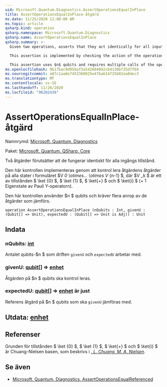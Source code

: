 ```yaml
---
uid: Microsoft.Quantum.Diagnostics.AssertOperationsEqualInPlace
title: AssertOperationsEqualInPlace-åtgärd
ms.date: 11/25/2020 12:00:00 AM
ms.topic: article
qsharp.kind: operation
qsharp.namespace: Microsoft.Quantum.Diagnostics
qsharp.name: AssertOperationsEqualInPlace
qsharp.summary: >-
  Given two operations, asserts that they act identically for all input states.

  This assertion is implemented by checking the action of the operations on all states of the form $V_0 \otimes ... \otimes V_{n-1}$, where $V_k$ is one of the states $\ket{0}$, $\ket{1}$, $\ket{+}$ and $\ket{i}$ (+1 eigenstate of Pauli Y operator).

  This assertion uses $n$ qubits and requires multiple calls of the operations being compared.
ms.openlocfilehash: 9b17bac9d95baf5a542604892c64130bf35d7f69
ms.sourcegitcommit: a87c1aa8e7453360025e47ba614f25b02ea84ec3
ms.translationtype: MT
ms.contentlocale: sv-SE
ms.lasthandoff: 11/26/2020
ms.locfileid: "96202438"
---
```

# <a name="assertoperationsequalinplace-operation"></a>AssertOperationsEqualInPlace-åtgärd

Namnrymd: [Microsoft. Quantum. Diagnostics](xref:Microsoft.Quantum.Diagnostics)

Paket: [Microsoft. Quantum. QSharp. Core](https://nuget.org/packages/Microsoft.Quantum.QSharp.Core)


Två åtgärder förutsätter att de fungerar identiskt för alla ingångs tillstånd.

Den här kontrollen implementeras genom att kontrol lera åtgärdens åtgärder på alla stater i formuläret $V _0 \otimes... \otimes V_ {n-1} $, där $V _k $ är ett av tillstånden $ \ket {0} $, $ \ket {1} $, $ \ket{+} $ och $ \ket{i} $ (+ 1 Eigenstate av Pauli Y-operatorn).

Den här kontrollen använder $n $ qubits och kräver flera anrop av de åtgärder som jämförs.

```qsharp
operation AssertOperationsEqualInPlace (nQubits : Int, givenU : (Qubit[] => Unit), expectedU : (Qubit[] => Unit is Adj)) : Unit
```


## <a name="input"></a>Indata

### <a name="nqubits--int"></a>nQubits: [int](xref:microsoft.quantum.lang-ref.int)

Antalet qubits-$n $ som driften `givenU` och `expectedU` arbetar med.


### <a name="givenu--qubit--unit"></a>givenU: [qubit](xref:microsoft.quantum.lang-ref.qubit)[] => [enhet](xref:microsoft.quantum.lang-ref.unit) 

Åtgärden på $n $ qubits ska kontrol leras.


### <a name="expectedu--qubit--unit--is-adj"></a>expectedU: [qubit](xref:microsoft.quantum.lang-ref.qubit)[] => [enhet](xref:microsoft.quantum.lang-ref.unit)  är just

Referens åtgärd på $n $ qubits som ska `givenU` jämföras med.



## <a name="output--unit"></a>Utdata: [enhet](xref:microsoft.quantum.lang-ref.unit)



## <a name="references"></a>Referenser

Grunden för tillstånden $ \ket {0} $, $ \ket {1} $, $ \ket{+} $ och $ \ket{i} $ är Chuang-Nielsen basen, som beskrivs i [ *. L. Chuang, M. A. Nielsen*](https://arxiv.org/abs/quant-ph/9610001).

## <a name="see-also"></a>Se även

- [Microsoft. Quantum. Diagnostics. AssertOperationsEqualReferenced](xref:Microsoft.Quantum.Diagnostics.AssertOperationsEqualReferenced)